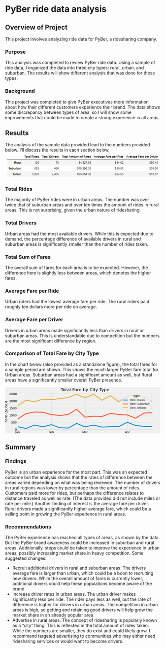 # PyBer ride data analysis

## Overview of Project
This project involves analyzing ride data for PyBer, a ridesharing company.
### Purpose
This analysis was completed to review PyBer ride data. Using a sample of ride data, I organized the data into three city types: rural, urban, and suburban. The results will show different analysis that was done for these types.
### Background
This project was completed to give PyBer executives more information about how their different customers experience their brand. The data shows some discrepancy between types of area, so I will show some improvements that could be made to create a strong experience in all areas.
## Results
The analysis of the sample data provided lead to the numbers provided below. I’ll discuss the results in each section below.
![PyberSummaryDF](https://github.com/DeliaDavila/PyBer_Analysis/blob/main/Images/PyberSummaryDF.png)


### Total Rides
The majority of PyBer rides were in urban areas. The number was over twice that of suburban areas and over ten times the amount of rides in rural areas. This is not surprising, given the urban nature of ridesharing.

### Total Drivers
Urban areas had the most available drivers. While this is expected due to demand, the percentage difference of available drivers in rural and suburban areas is significantly smaller than the number of rides taken. 

### Total Sum of Fares
The overall sum of fares for each area is to be expected. However, the difference here is slightly less between areas, which denotes the higher fares.

### Average Fare per Ride
Urban riders had the lowest average fare per ride. The rural riders paid roughly ten dollars more per ride on average. 

### Average Fare per Driver
Drivers in urban areas made significantly less than drivers in rural or suburban areas. This is understandable due to competition but the numbers are the most significant difference by region.
### Comparison of Total Fare by City Type
In the chart below (also provided as a standalone figure), the total fares for a sample period are shown. This shows the much larger PyBer fare total for Urban areas. Suburban areas had a significant amount as well, but Rural areas have a significantly smaller overall PyBer presence. 

![PyBer_fare_summary](https://github.com/DeliaDavila/PyBer_Analysis/blob/main/Images/PyBer_fare_summary.png)


## Summary
### Findings
PyBer is an urban experience for the most part. This was an expected outcome but the analysis shows that the rates of difference between the areas varied depending on what was being reviewed. The number of drivers in rural regions was lower by percentage than the amount of rides. Customers paid more for rides, but perhaps the difference relates to distance traveled as well as rate. (The data provided did not include miles or rate per mile.)
Another finding of interest is the average fare per driver. Rural drivers made a significantly higher average fare, which could be a selling point in growing the PyBer experience in rural areas.
### Recommendations
The PyBer experience has reached all types of areas, as shown by the data. But the PyBer brand awareness could be increased in suburban and rural areas. Additionally, steps could be taken to improve the experience in urban areas, possibly increasing market share in heavy competition. Some suggested changes:
* Recruit additional drivers in rural and suburban areas. The drivers average fare is larger than urban, which could be a boon to recruiting new drivers. While the overall amount of fares is currently lower, additional drivers could help these populations become aware of the brand.
* Increase driver rates in urban areas. The urban driver makes significantly less per ride. The rider pays less as well, but the rate of difference is higher for drivers in urban areas. The competition in urban areas is high, so getting and retaining good drivers will help grow the market share in an already popular area.
* Advertise in rural areas. The concept of ridesharing is popularly known as a “city” thing. This is reflected in the total amount of rides taken. While the numbers are smaller, they do exist and could likely grow. I recommend targeted advertising to communities who may either need ridesharing services or would want to become drivers.  
